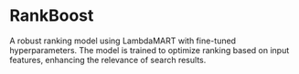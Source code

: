 # RankBoost

A robust ranking model using LambdaMART with fine-tuned hyperparameters. The model is trained to optimize ranking based on input features, enhancing the relevance of search results. 
